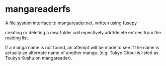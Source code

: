 # mangareaderfs
A file system interface to mangareader.net, written using fusepy

creating or deleting a new folder will repectively add/delete entries from the reading list

If a manga name is not found, an attempt will be made to see if the name is actually an alternate name of another manga. (e.g. Tokyo Ghoul is listed as Toukyo Kushu on mangareader).
